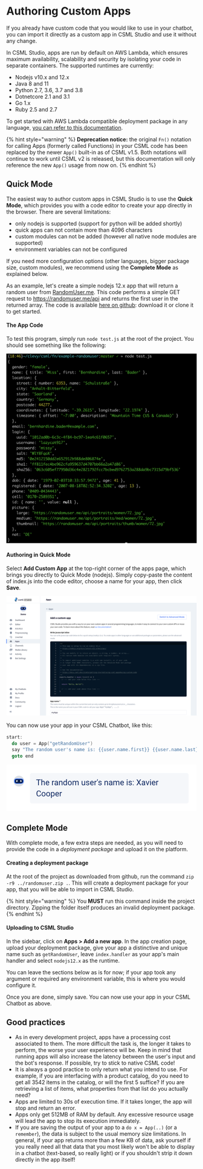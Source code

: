 # Authoring Custom Apps

If you already have custom code that you would like to use in your chatbot, you can import it directly as a custom app in CSML Studio and use it without any change.

In CSML Studio, apps are run by default on AWS Lambda, which ensures maximum availability, scalability and security by isolating your code in separate containers. The supported runtimes are currently:

* Nodejs v10.x and 12.x
* Java 8 and 11
* Python 2.7, 3.6, 3.7 and 3.8
* Dotnetcore 2.1 and 3.1
* Go 1.x
* Ruby 2.5 and 2.7

To get started with AWS Lambda compatible deployment package in any language, [you can refer to this documentation](https://docs.aws.amazon.com/lambda/latest/dg/gettingstarted-features.html#gettingstarted-features-package).

{% hint style="warning" %}
**Deprecation notice:** the original `Fn()` notation for calling Apps (formerly called Functions) in your CSML code has been replaced by the newer `App()` built-in as of CSML v1.5. Both notations will continue to work until CSML v2 is released, but this documentation will only reference the new `App()` usage from now on.
{% endhint %}

## Quick Mode

The easiest way to author custom apps in CSML Studio is to use the **Quick Mode**, which provides you with a code editor to create your app directly in the browser. There are several limitations:

* only nodejs is supported (support for python will be added shortly)
* quick apps can not contain more than 4096 characters
* custom modules can not be added (however all native node modules are supported)
* environment variables can not be configured

If you need more configuration options (other languages, bigger package size, custom modules), we recommend using the **Complete Mode** as explained below.

As an example, let's create a simple nodejs 12.x app that will return a random user from [RandomUser.me](https://randomuser.me). This code performs a simple GET request to https://randomuser.me/api and returns the first user in the returned array. The code is available [here on github](https://github.com/frsechet/csml-function-example-node12): download it or clone it to get started.

#### The App Code

To test this program, simply run `node test.js` at the root of the project. You should see something like the following:

![](<../../.gitbook/assets/image (13).png>)

#### Authoring in Quick Mode

Select **Add Custom App** at the top-right corner of the apps page, which brings you directly to Quick Mode (nodejs). Simply copy-paste the content of index.js into the code editor, choose a name for your app, then click **Save**.

![](<../../.gitbook/assets/CleanShot 2021-06-04 at 12.30.29@2x.png>)

You can now use your app in your CSML Chatbot, like this:

```cpp
start:
  do user = App("getRandomUser")
  say "The random user's name is: {{user.name.first}} {{user.name.last}}"
  goto end 
```

![](<../../.gitbook/assets/image (14).png>)

## Complete Mode

With complete mode, a few extra steps are needed, as you will need to provide the code in a _deployment package_ and upload it on the platform.

#### Creating a deployment package

At the root of the project as downloaded from github, run the command `zip -r9 ../randomuser.zip .`. This will create a deployment package for your app, that you will be able to import in CSML Studio.

{% hint style="warning" %}
You **MUST** run this command inside the project directory. Zipping the folder itself produces an invalid deployment package.
{% endhint %}

#### Uploading to CSML Studio

In the sidebar, click on **Apps > Add a new app**. In the app creation page, upload your deployment package, give your app a distinctive and unique name such as `getRandomUser`, leave `index.handler` as your app's main handler and select `nodejs12.x` as the runtime.

You can leave the sections below as is for now; if your app took any argument or required any environment variable, this is where you would configure it.

Once you are done, simply save. You can now use your app in your CSML Chatbot as above.

## Good practices

* As in every development project, apps have a processing cost associated to them. The more difficult the task is, the longer it takes to perform, the worse your user experience will be. Keep in mind that running apps will also increase the latency between the user's input and the bot's response. If possible, try to stick to native CSML code!
* It is always a good practice to only return what you intend to use. For example, if you are interfacing with a product catalog, do you need to get all 3542 items in the catalog, or will the first 5 suffice? If you are retrieving a list of items, what properties from that list do you actually need?
* Apps are limited to 30s of execution time. If it takes longer, the app will stop and return an error.
* Apps only get 512MB of RAM by default. Any excessive resource usage will lead the app to stop its execution immediately.
* If you are saving the output of your app to a `do x = App(..)` (or a `remember`), the data is subject to the usual memory size limitations. In general, if your app returns more than a few KB of data, ask yourself if you really need all that data that you most likely won't be able to display in a chatbot (text-based, so really light) or if you shouldn't strip it down directly in the app itself!
